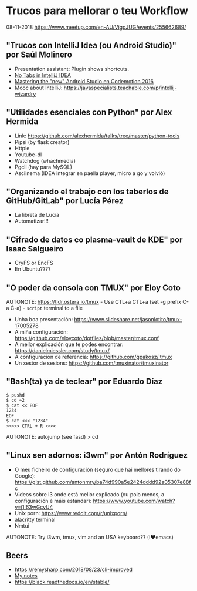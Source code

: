 # Trucos para mellorar o teu Workflow

08-11-2018 https://www.meetup.com/en-AU/VigoJUG/events/255662689/


## "Trucos con IntelliJ Idea (ou Android Studio)" por Saúl Molinero

* Presentation assistant: Plugin shows shortcuts.
* [No Tabs in IntelliJ IDEA](https://hadihariri.com/2014/06/24/no-tabs-in-intellij-idea/)
* [Mastering the "new" Android Studio en Codemotion 2016](https://www.youtube.com/watch?v=cPz6h7R-6Q0)
* Mooc about IntelliJ: https://javaspecialists.teachable.com/p/intellij-wizardry


## "Utilidades esenciales con Python" por Alex Hermida

* Link: https://github.com/alexhermida/talks/tree/master/python-tools
* Pipsi (by flask creator)
* Httpie
* Youtube-dl
* Watchdog (whachmedia)
* Pgcli (hay para MySQL)
* Asciinema (IDEA integrar en paella player, micro a go y volvió)


## "Organizando el trabajo con los taberlos de GitHub/GitLab" por Lucía Pérez

* La libreta de Lucía
* Automatizar!!!


## "Cifrado de datos co plasma-vault de KDE" por Isaac Salgueiro

* CryFS or EncFS
* En Ubuntu????


## "O poder da consola con TMUX" por Eloy Coto

AUTONOTE: https://tldr.ostera.io/tmux - Use CTL+a CTL+a (set -g prefix C-a C-a) - `script` terminal to a file

* Unha boa presentación: https://www.slideshare.net/jasonlotito/tmux-17005278
* A miña configuración: https://github.com/eloycoto/dotfiles/blob/master/tmux.conf
* A mellor explicación que te podes encontrar: https://danielmiessler.com/study/tmux/
* A configuración de referencia: https://github.com/gpakosz/.tmux
* Un xestor de sesions: https://github.com/tmuxinator/tmuxinator

## "Bash(ta) ya de teclear" por Eduardo Díaz

```
$ pushd
$ cd ~2
$ cat << EOF
1234
EOF
$ cat <<< "1234"
>>>>> CTRL + R <<<<
```

AUTONOTE: autojump (see fasd) > cd


## "Linux sen adornos: i3wm" por Antón Rodríguez

* O meu ficheiro de configuración (seguro que hai mellores tirando do Google): https://gist.github.com/antonmry/ba74d990a5e2424dddd92a05307e88fc
* Videos sobre i3 onde está mellor explicado (ou polo menos, a configuración é máis estandar): https://www.youtube.com/watch?v=j1I63wGcvU4
* Unix porn: https://www.reddit.com/r/unixporn/
* alacritty terminal
* Nmtui

AUTONOTE: Try i3wm, tmux, vim and an USA keyboard?? (I♥emacs)

## Beers

* https://remysharp.com/2018/08/23/cli-improved
* [My notes](/linux.md)
* https://black.readthedocs.io/en/stable/
